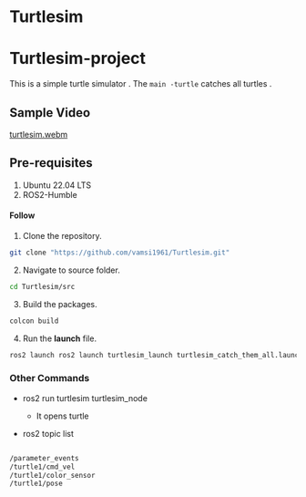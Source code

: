 # Turtlesim

# Turtlesim-project

This is a simple turtle simulator . The `main -turtle` catches all turtles . 

## Sample Video
[turtlesim.webm](https://github.com/vamsi1961/Turtlesim/assets/51513859/dca15c58-51bc-4559-9556-4c5b3899cbf5)

## Pre-requisites
1. Ubuntu 22.04 LTS
2. ROS2-Humble 

#### Follow

1. Clone the repository.

```bash
git clone "https://github.com/vamsi1961/Turtlesim.git"
```

2. Navigate to source folder.

```bash
cd Turtlesim/src
```

3. Build the packages.

```bash
colcon build
```

4. Run the **launch** file.

```bash
ros2 launch ros2 launch turtlesim_launch turtlesim_catch_them_all.launch.py 
```

### Other Commands

* ros2 run turtlesim turtlesim_node

    * It opens turtle

* ros2 topic list


```bash

/parameter_events
/turtle1/cmd_vel
/turtle1/color_sensor
/turtle1/pose

```
